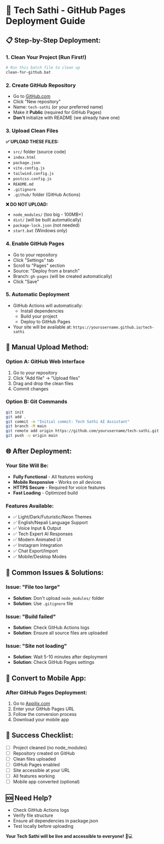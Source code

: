 # 🚀 Tech Sathi - GitHub Pages Deployment Guide

## 📋 **Step-by-Step Deployment:**

### **1. Clean Your Project (Run First!)**
```bash
# Run this batch file to clean up
clean-for-github.bat
```

### **2. Create GitHub Repository**
- Go to [GitHub.com](https://github.com)
- Click "New repository"
- Name: `tech-sathi` (or your preferred name)
- Make it **Public** (required for GitHub Pages)
- **Don't** initialize with README (we already have one)

### **3. Upload Clean Files**
**✅ UPLOAD THESE FILES:**
- `src/` folder (source code)
- `index.html`
- `package.json`
- `vite.config.js`
- `tailwind.config.js`
- `postcss.config.js`
- `README.md`
- `.gitignore`
- `.github/` folder (GitHub Actions)

**❌ DO NOT UPLOAD:**
- `node_modules/` (too big - 100MB+)
- `dist/` (will be built automatically)
- `package-lock.json` (not needed)
- `start.bat` (Windows only)

### **4. Enable GitHub Pages**
- Go to your repository
- Click "Settings" tab
- Scroll to "Pages" section
- Source: "Deploy from a branch"
- Branch: `gh-pages` (will be created automatically)
- Click "Save"

### **5. Automatic Deployment**
- GitHub Actions will automatically:
  - Install dependencies
  - Build your project
  - Deploy to GitHub Pages
- Your site will be available at: `https://yourusername.github.io/tech-sathi`

## 🔧 **Manual Upload Method:**

### **Option A: GitHub Web Interface**
1. Go to your repository
2. Click "Add file" → "Upload files"
3. Drag and drop the clean files
4. Commit changes

### **Option B: Git Commands**
```bash
git init
git add .
git commit -m "Initial commit: Tech Sathi AI Assistant"
git branch -M main
git remote add origin https://github.com/yourusername/tech-sathi.git
git push -u origin main
```

## 🌐 **After Deployment:**

### **Your Site Will Be:**
- **Fully Functional** - All features working
- **Mobile Responsive** - Works on all devices
- **HTTPS Secure** - Required for voice features
- **Fast Loading** - Optimized build

### **Features Available:**
- ✅ Light/Dark/Futuristic/Neon Themes
- ✅ English/Nepali Language Support
- ✅ Voice Input & Output
- ✅ Tech Expert AI Responses
- ✅ Modern Animated UI
- ✅ Instagram Integration
- ✅ Chat Export/Import
- ✅ Mobile/Desktop Modes

## 🚨 **Common Issues & Solutions:**

### **Issue: "File too large"**
- **Solution**: Don't upload `node_modules/` folder
- **Solution**: Use `.gitignore` file

### **Issue: "Build failed"**
- **Solution**: Check GitHub Actions logs
- **Solution**: Ensure all source files are uploaded

### **Issue: "Site not loading"**
- **Solution**: Wait 5-10 minutes after deployment
- **Solution**: Check GitHub Pages settings

## 📱 **Convert to Mobile App:**

### **After GitHub Pages Deployment:**
1. Go to [Appilix.com](https://appilix.com)
2. Enter your GitHub Pages URL
3. Follow the conversion process
4. Download your mobile app

## 🎯 **Success Checklist:**

- [ ] Project cleaned (no node_modules)
- [ ] Repository created on GitHub
- [ ] Clean files uploaded
- [ ] GitHub Pages enabled
- [ ] Site accessible at your URL
- [ ] All features working
- [ ] Mobile app converted (optional)

## 🆘 **Need Help?**

- Check GitHub Actions logs
- Verify file structure
- Ensure all dependencies in package.json
- Test locally before uploading

**Your Tech Sathi will be live and accessible to everyone!** 🌟💻️
